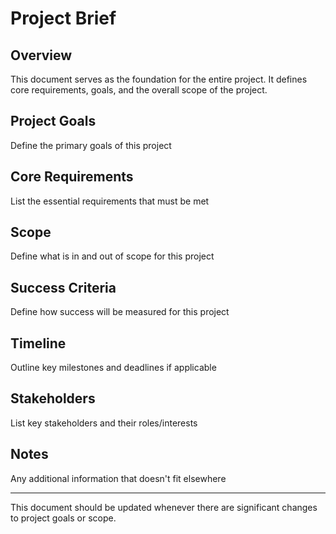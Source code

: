 # Project Brief

## Overview

This document serves as the foundation for the entire project. It defines core requirements, goals, and the overall scope of the project.

## Project Goals

Define the primary goals of this project

## Core Requirements

List the essential requirements that must be met

## Scope

Define what is in and out of scope for this project

## Success Criteria

Define how success will be measured for this project

## Timeline

Outline key milestones and deadlines if applicable

## Stakeholders

List key stakeholders and their roles/interests

## Notes

Any additional information that doesn't fit elsewhere

---

This document should be updated whenever there are significant changes to project goals or scope.
